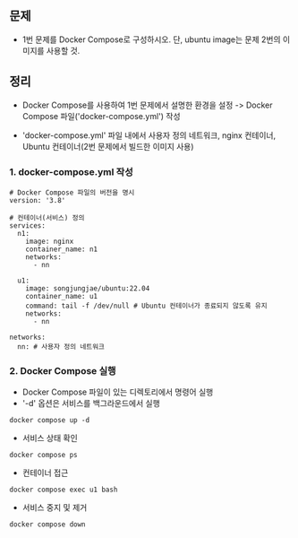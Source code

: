## 문제
- 1번 문제를 Docker Compose로 구성하시오. 단, ubuntu image는 문제 2번의 이미지를 사용할 것.

## 정리
- Docker Compose를 사용하여 1번 문제에서 설명한 환경을 설정 
-> Docker Compose 파일('docker-compose.yml') 작성

- 'docker-compose.yml' 파일 내에서 사용자 정의 네트워크, nginx 컨테이너, Ubuntu 컨테이너(2번 문제에서 빌드한 이미지 사용) 

### 1. docker-compose.yml 작성
```
# Docker Compose 파일의 버전을 명시
version: '3.8'

# 컨테이너(서비스) 정의
services:
  n1:
    image: nginx
    container_name: n1
    networks:
      - nn

  u1:
    image: songjungjae/ubuntu:22.04
    container_name: u1
    command: tail -f /dev/null # Ubuntu 컨테이너가 종료되지 않도록 유지
    networks:
      - nn

networks:
  nn: # 사용자 정의 네트워크
```

### 2. Docker Compose 실행
- Docker Compose 파일이 있는 디렉토리에서 명령어 실행
- '-d' 옵션은 서비스를 백그라운드에서 실행
```
docker compose up -d
```

- 서비스 상태 확인
```
docker compose ps
```

- 컨테이너 접근
```
docker compose exec u1 bash
```

- 서비스 중지 및 제거
```
docker compose down
```

